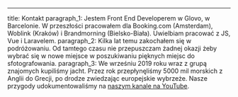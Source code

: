 ---
title: Kontakt
paragraph_1: Jestem Front End Developerem w Glovo, w Barcelonie. W przeszłości pracowałem dla Booking.com (Amsterdam), Woblink (Kraków) i Brandmorning (Bielsko-Biała). Uwielbiam pracować z JS, Vue i Laravelem.
paragraph_2: Kilka lat temu zakochałem się w podróżowaniu. Od tamtego czasu nie przepuszczam żadnej okazji żeby wybrać się w nowe miejsce w poszukiwaniu pięknych miejsc do sfotografowania.
paragraph_3: We wrześniu 2019 roku wraz z grupą znajomych kupiliśmy jacht. Przez rok przepłynęliśmy 5000 mil morskich z Anglii do Grecji, po drodze zwiedzając europejskie wybrzeże. Nasze przygody udokumentowaliśmy na <a href="https://youtube.com/c/SailingMoonshine" class="underline hover:no-underline" target="_blank" rel="noopener noreferrer">naszym kanale na YouTube</a>.
